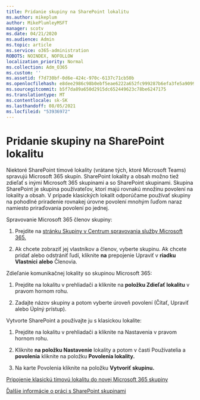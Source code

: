```yaml
---
title: Pridanie skupiny na SharePoint lokalitu
ms.author: mikeplum
author: MikePlumleyMSFT
manager: scotv
ms.date: 04/21/2020
ms.audience: Admin
ms.topic: article
ms.service: o365-administration
ROBOTS: NOINDEX, NOFOLLOW
localization_priority: Normal
ms.collection: Adm_O365
ms.custom: ''
ms.assetid: f7d730bf-0d6e-424c-970c-6137c71cb50b
ms.openlocfilehash: e8dee2986c98b0ebf5eae6222a652fc999287b6efa3fe5a9099134c44dddf670
ms.sourcegitcommit: b5f7da89a650d2915dc652449623c78be6247175
ms.translationtype: MT
ms.contentlocale: sk-SK
ms.lasthandoff: 08/05/2021
ms.locfileid: "53936972"
---
```

# <a name="add-a-group-to-a-sharepoint-site"></a>Pridanie skupiny na SharePoint lokalitu

Niektoré SharePoint tímové lokality (vrátane tých, ktoré Microsoft Teams) spravujú Microsoft 365 skupín. SharePoint lokality a obsah možno tiež zdieľať s inými Microsoft 365 skupinami a so SharePoint skupinami. Skupina SharePoint je skupina používateľov, ktorí majú rovnakú množinu povolení na lokality a obsah. V prípade klasických lokalít odporúčame používať skupiny na pohodlné priradenie rovnakej úrovne povolení mnohým ľuďom naraz namiesto priraďovania povolení po jednej.
  
Spravovanie Microsoft 365 členov skupiny:
  
1. Prejdite na [stránku Skupiny v Centrum spravovania služby Microsoft 365.](https://portal.office.com/adminportal/home#/groups)
    
2. Ak chcete zobraziť jej vlastníkov a členov, vyberte skupinu. Ak chcete pridať alebo odstrániť ľudí, kliknite **na** prepojenie Upraviť v **riadku Vlastníci** **alebo** Členovia. 
    
Zdieľanie komunikačnej lokality so skupinou Microsoft 365:
  
1. Prejdite na lokalitu v prehliadači a kliknite na **položku Zdieľať lokalitu** v pravom hornom rohu. 
    
2. Zadajte názov skupiny a potom vyberte úroveň povolení (Čítať, Upraviť alebo Úplný prístup).
    
Vytvorte SharePoint a používajte ju s klasickou lokalite:
  
1. Prejdite na lokalitu v prehliadači a kliknite na Nastavenia v pravom hornom rohu.
    
2. Kliknite **na položku Nastavenie** lokality a potom v časti Používatelia a **povolenia** kliknite na položku **Povolenia lokality.**
    
3. Na karte Povolenia kliknite na položku **Vytvoriť skupinu.**
    
[Pripojenie klasickú tímovú lokalitu do novej Microsoft 365 skupiny](https://go.microsoft.com/fwlink/?linkid=2008654)
  
[Ďalšie informácie o práci s SharePoint skupinami](https://go.microsoft.com/fwlink/?linkid=874658)
  

